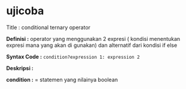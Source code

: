 # ujicoba

Title : conditional ternary operator



 **Definisi :** operator yang menggunakan 2 expresi \( kondisi menentukan expresi mana yang akan di gunakan\) dan alternatif dari kondisi if else

**Syntax Code :** `condition?expression 1: expression 2`

**Deskripsi :**

**condition :** = statemen yang nilainya boolean

